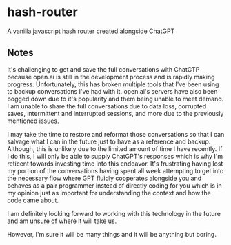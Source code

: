 # hash-router
A vanilla javascript hash router created alongside ChatGPT


## Notes
It's challenging to get and save the full conversations with ChatGTP because open.ai is still in the development process and is rapidly making progress. Unfortunately, this has broken multiple tools that I've been using to backup conversations I've had with it. open.ai's servers have also been bogged down due to it's popularity and them being unable to meet demand. I am unable to share the full conversations due to data loss, corrupted saves, intermittent and interrupted sessions, and more due to the previously mentioned issues.

I may take the time to restore and reformat those conversations so that I can salvage what I can in the future just to have as a reference and backup. Although, this is unlikely due to the limited amount of time I have recently. If I do this, I will only be able to supply ChatGPT's responses which is why I'm reticent towards investing time into this endeavor. It's frustrating having lost my portion of the conversations having spent all week attempting to get into the necessary flow where GPT fluidly cooperates alongside you and behaves as a pair programmer instead of directly coding for you which is in my opinion just as important for understanding the context and how the code came about.

I am definitely looking forward to working with this technology in the future and am unsure of where it will take us. 

However, I'm sure it will be many things and it will be anything but boring.